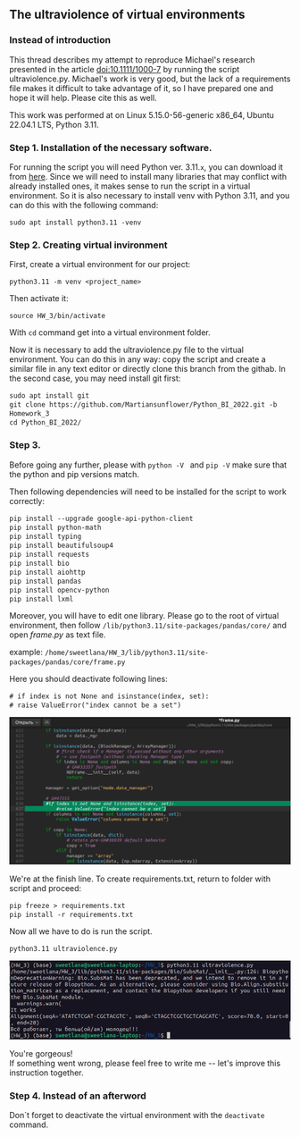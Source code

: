 ## The ultraviolence of virtual environments

### Instead of introduction 
This thread describes my attempt to reproduce Michael's research presented in the article [doi:10.1111/1000-7](https://mangaplus.shueisha.co.jp/titles/100027) by running the script ultraviolence.py. Michael's work is very good, but the lack of a requirements file makes it difficult to take advantage of it, so I have prepared one and hope it will help. Please cite this as well.

This work was performed at on Linux 5.15.0-56-generic x86_64, Ubuntu 22.04.1 LTS, Python 3.11.

### Step 1. Installation of the necessary software. 
For running the script you will need Python ver. 3.11.`x`, you can download it from [here](https://www.python.org/downloads/release/python-3111/).
Since we will need to install many libraries that may conflict with already installed ones, it makes sense to run the script in a virtual environment.
So it is also necessary to install venv with Python 3.11, and you can do this with the following command:

```
sudo apt install python3.11 -venv
```

### Step 2. Creating virtual invironment 
First, create a virtual environment for our project:
```
python3.11 -m venv <project_name>
```
Then activate it:
```
source HW_3/bin/activate
```
With ```cd``` command get into a virtual environment folder. 

Now it is necessary to add the ultraviolence.py file to the virtual environment. You can do this in any way: copy the script and create a similar file in any text editor or directly clone this branch from the githab. In the second case, you may need install git first: 
```
sudo apt install git
git clone https://github.com/Martiansunflower/Python_BI_2022.git -b Homework_3
cd Python_BI_2022/
```

### Step 3.

Before going any further, please with ```python -V ``` and ```pip -V``` make sure that the python and pip versions match. 

Then following dependencies will need to be installed for the script to work correctly:
```
pip install --upgrade google-api-python-client
pip install python-math
pip install typing
pip install beautifulsoup4
pip install requests
pip install bio
pip install aiohttp
pip install pandas
pip install opencv-python
pip install lxml
```
Moreover, you will have to edit one library. Please go to the root of virtual environment, then follow `/lib/python3.11/site-packages/pandas/core/` and open _frame.py_ as text file.

example: ``/home/sweetlana/HW_3/lib/python3.11/site-packages/pandas/core/frame.py``

Here you should deactivate following lines:
```
# if index is not None and isinstance(index, set):
# raise ValueError("index cannot be a set")
```
![](https://github.com/Martiansunflower/Python_BI_2022/blob/8d1331911402e4218e7828a92458ea531b9250e5/be_careful.png)

We're at the finish line. To create requirements.txt, return to folder with script and proceed:
```
pip freeze > requirements.txt
pip install -r requirements.txt
```

Now all we have to do is run the script. 

```
python3.11 ultraviolence.py
```
![](https://github.com/Martiansunflower/Python_BI_2022/blob/8d1331911402e4218e7828a92458ea531b9250e5/sucsess.png)

You're gorgeous! \
If something went wrong, please feel free to write me -- let's improve this instruction together.

### Step 4. Instead of an afterword 

Don`t forget to deactivate the virtual environment with the ```deactivate``` command. 
